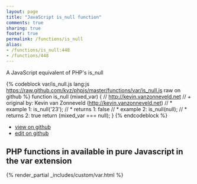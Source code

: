 ```yaml
---
layout: page
title: "JavaScript is_null function"
comments: true
sharing: true
footer: true
permalink: /functions/is_null
alias:
- /functions/is_null:448
- /functions/448
---
```

<!-- Generated by Rakefile:build -->
A JavaScript equivalent of PHP's is_null

{% codeblock var/is_null.js lang:js https://raw.github.com/kvz/phpjs/master/functions/var/is_null.js raw on github %}
function is_null (mixed_var) {
    // http://kevin.vanzonneveld.net
    // +   original by: Kevin van Zonneveld (http://kevin.vanzonneveld.net)
    // *     example 1: is_null('23');
    // *     returns 1: false
    // *     example 2: is_null(null);
    // *     returns 2: true
    return (mixed_var === null);
}
{% endcodeblock %}

 - [view on github](https://github.com/kvz/phpjs/blob/master/functions/var/is_null.js)
 - [edit on github](https://github.com/kvz/phpjs/edit/master/functions/var/is_null.js)

## PHP functions in available in pure Javascript in the var extension
{% render_partial _includes/custom/var.html %}
